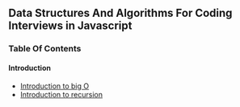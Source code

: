 ## Data Structures And Algorithms For Coding Interviews in Javascript 

### Table Of Contents 

#### Introduction 

- [Introduction to big O](https://github.com/SuvadeepMukherjee/Data-Structures-And-Algorithms-In-Javascript-For-Coding-Interviews/blob/main/Introduction/Introduction%20to%20big%20O.md)
- [Introduction to recursion](https://github.com/SuvadeepMukherjee/Data-Structures-And-Algorithms-In-Javascript-For-Coding-Interviews/blob/main/Introduction/Introduction%20to%20recursion.md) 
